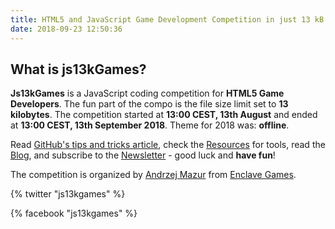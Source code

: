 ```yaml
---
title: HTML5 and JavaScript Game Development Competition in just 13 kB
date: 2018-09-23 12:50:36
---
```


## What is js13kGames?

**Js13kGames** is a JavaScript coding competition for **HTML5 Game Developers**.
The fun part of the compo is the file size limit set to **13 kilobytes**. The competition started at **13:00 CEST, 13th August** and ended at **13:00 CEST, 13th September 2018**. Theme for 2018 was: **offline**.

Read [GitHub's tips and tricks article][github-tips-and-tricks], check the [Resources][resources] for tools, read the [Blog][blog], and subscribe to the [Newsletter][newsletter] - good luck and **have fun**!

The competition is organized by [Andrzej Mazur][end3r] from [Enclave Games][enclave-games].

{% twitter "js13kgames" %}

{% facebook "js13kgames" %}

[blog]: https://medium.com/js13kgames
[enclave-games]: https://enclavegames.com/
[end3r]: https://end3r.com/
[github-tips-and-tricks]: https://blog.github.com/2018-08-09-create-a-13kb-javascript-game-in-30-days-with-js13kgames/
[newsletter]: https://js13kgames.com/newsletter
[resources]: https://js13kgames.github.io/resources/
